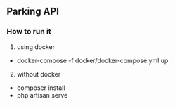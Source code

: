 ## Parking API


### How to run it
1. using docker
- docker-compose -f docker/docker-compose.yml up
2. without docker
- composer install
- php artisan serve 
